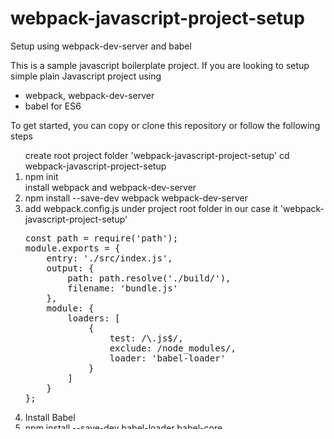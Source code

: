 # webpack-javascript-project-setup
Setup using webpack-dev-server and babel

This is a sample javascript boilerplate project. 
If you are looking to setup simple plain Javascript project using 
<ul>
<li> webpack, webpack-dev-server </li> 
<li> babel for ES6 </li>  
</ul>

To get started, you can copy or clone this repository or follow the following steps
<ol>
create root project folder 'webpack-javascript-project-setup'
cd webpack-javascript-project-setup
<li>npm init </li>
install webpack and webpack-dev-server
<li>npm install --save-dev webpack webpack-dev-server </li>
<li>add webpack.config.js under project root folder in our case it 'webpack-javascript-project-setup' </li>

<pre>
const path = require('path');
module.exports = {
	entry: './src/index.js',
	output: {
		path: path.resolve('./build/'),
		filename: 'bundle.js'
	},
	module: {
		loaders: [
			{
				test: /\.js$/,
				exclude: /node_modules/,
				loader: 'babel-loader'
			}
		]
	}
};
</pre>
<li>Install Babel
<li>npm install --save-dev babel-loader babel-core
<li>npm install --save-dev babel-preset-es2015

check if .babelrc file is not created, you have to manually create it.

{
  "presets": ["es2015"]
}

8. Install jQuery

npm install --save jquery

now lets add some code


<li> </li>
<li> </li>
<ol>
This initial setup of this project was done using following blog
https://medium.com/@paooolino/a-modern-javascript-project-setup-b7842955d1d3
